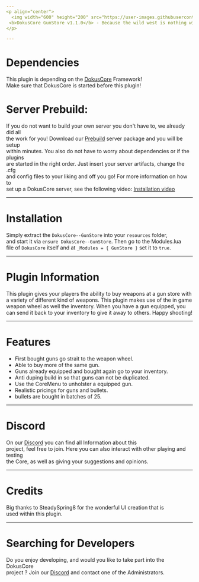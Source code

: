 ```yaml
---
<p align="center">
  <img width="600" height="200" src="https://user-images.githubusercontent.com/49053928/111937011-2e9b8080-8ac7-11eb-914a-a0d94380d611.gif"><br>
 <b>DokusCore GunStore v1.1.0</b> - Because the wild west is nothing without guns!
</p>

---
```

# Dependencies
This plugin is depending on the [DokusCore](https://github.com/dokucore) Framework!<br>
Make sure that DokusCore is started before this plugin!

# Server Prebuild:
If you do not want to build your own server you don't have to, we already did all   <br>
the work for you! Download our [Prebuild](https://github.com/DokusCore/Server-Prebuild) server package and you will be setup  <br>
within minutes. You also do not have to worry about dependencies or if the plugins <br>
are started in the right order. Just insert your server artifacts, change the .cfg <br>
and config files to your liking and off you go! For more information on how to <br>
set up a DokusCore server, see the following video: [Installation video](https://www.youtube.com/watch?v=NlJFFRzWvDE) <br>

---
# Installation
Simply extract the `DokusCore--GunStore` into your `resources` folder, <br>
and start it via `ensure DokusCore--GunStore`. Then go to the Modules.lua <br>
file of `DokusCore` itself and at `_Modules = { GunStore }` set it to `true`.

---
# Plugin Information
This plugin gives your players the ability to buy weapons at a gun store with
a variety of different kind of weapons. This plugin makes use of the in game
weapon wheel as well the inventory. When you have a gun equipped, you can send
it back to your inventory to give it away to others. Happy shooting!

---
# Features
- First bought guns go strait to the weapon wheel.
- Able to buy more of the same gun.
- Guns already equipped and bought again go to your inventory.
- Anti duping build in so that guns can not be duplicated.
- Use the CoreMenu to unholster a equipped gun.
- Realistic pricings for guns and bullets.
- bullets are bought in batches of 25.

---
# Discord
On our [Discord](https://discord.io/dokuscore) you can find all Information about this <br>
project, feel free to join. Here you can also interact with other playing and testing<br>
the Core, as well as giving your suggestions and opinions.

---
# Credits
Big thanks to SteadySpring8 for the wonderful UI creation that is <br>
used within this plugin.

---
# Searching for Developers
Do you enjoy developing, and would you like to take part into the DokusCore<br>
project ? Join our [Discord](https://discord.io/dokuscore) and contact one of the Administrators.
